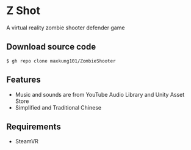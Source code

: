 # Z Shot

A virtual reality zombie shooter defender game

Download source code
--------------------
```
$ gh repo clone maxkung101/ZombieShooter
```
Features
--------
- Music and sounds are from YouTube Audio Library and Unity Asset Store
- Simplified and Traditional Chinese

Requirements
------------
- SteamVR
